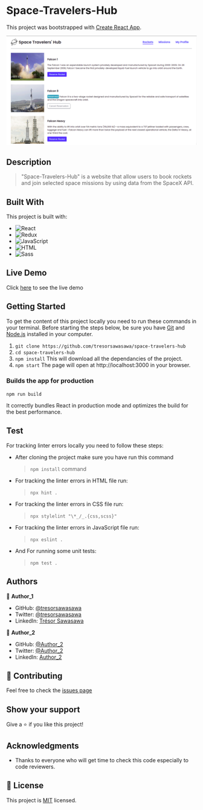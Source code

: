 # Space-Travelers-Hub

This project was bootstrapped with [Create React App](https://github.com/facebook/create-react-app).

![math-magicians](./src/images/Space_Travelers_Hub.png)
## Description

> "Space-Travelers-Hub" is a website that  allow users to book rockets and join selected space missions by using data from the SpaceX API.
## Built With

This project is built with:

- ![React](https://img.shields.io/badge/-React-1d1919?style=flat&logo=react)
- ![Redux](https://img.shields.io/badge/-Redux-1d1919?style=flat&logo=redux)
- ![JavaScript](https://img.shields.io/badge/-JavaScript-1d1919?style=flat&logo=javascript)
- ![HTML](https://img.shields.io/badge/-HTML-1d1919?style=flat&logo=html5)
- ![Sass](https://img.shields.io/badge/-Sass-1d1919?style=flat&logo=sass&logoColor=ffffff&labelColor=%23CC6699)

## Live Demo

Click [here](https://tresorsawasawa.github.io/space-travelers-hub/) to see the live demo

## Getting Started

To get the content of this project locally you need to run these commands in your terminal.
Before starting the steps below, be sure you have [Git](https://www.linode.com/docs/guides/how-to-install-git-on-linux-mac-and-windows/) and [Node.js](https://nodejs.dev/learn/how-to-install-nodejs) installed in your computer.

1. `git clone https://github.com/tresorsawasawa/space-travelers-hub`
2. `cd space-travelers-hub`
3. `npm install` 
  This will download all the dependancies of the project.
4. `npm start` 
  The page will open at http://localhost:3000 in your browser.

### Builds the app for production

`npm run build`

It correctly bundles React in production mode and optimizes the build for the best performance. 

## Test

For tracking linter errors locally you need to follow these steps:

- After cloning the project make sure you have run this command

  > `npm install` command

- For tracking the linter errors in HTML file run:

  > `npx hint .`

- For tracking the linter errors in CSS file run:

  > `npx stylelint "\*_/_.{css,scss}"`

- For tracking the linter errors in JavaScript file run:

  > `npx eslint .`

- And For running some unit tests:

  > `npm test .`

## Authors

👤 **Author_1**

- GitHub: [@tresorsawasawa](https://github.com/tresorsawasawa)
- Twitter: [@tresorsawasawa](https://twitter.com/TresorSawasawa)
- LinkedIn: [Trésor Sawasawa](https://www.linkedin.com/in/tresor-sawasawa/)

👤 **Author_2**

- GitHub: [@Author_2]()
- Twitter: [@Author_2]()
- LinkedIn: [Author_2]()

## :handshake: Contributing

Feel free to check the [issues page](https://github.com/tresorsawasawa/space-travelers-hub/issues)

## Show your support

Give a :star: if you like this project!

## Acknowledgments

- Thanks to everyone who will get time to check this code especially to code reviewers.

## 📝 License

This project is [MIT](./MIT.md) licensed.

